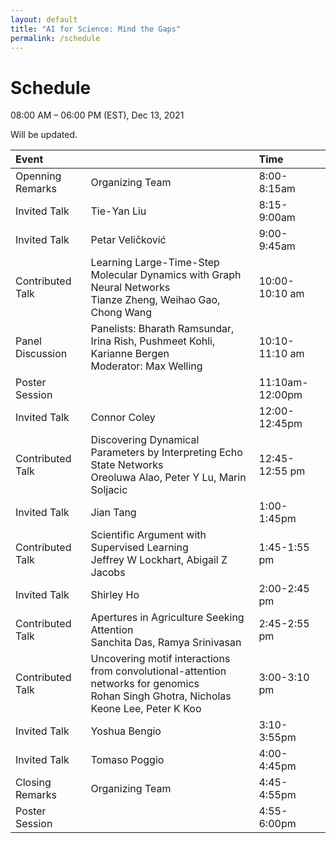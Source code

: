 ```yaml
---
layout: default
title: "AI for Science: Mind the Gaps"
permalink: /schedule
---
```


# Schedule

08:00 AM – 06:00 PM (EST), Dec 13, 2021

Will be updated.

| Event | | Time |
| :--- | --- | :--- |
| Openning Remarks | Organizing Team | 8:00-8:15am |
| Invited Talk | Tie-Yan Liu | 8:15-9:00am |
| Invited Talk | Petar Veličković  | 9:00-9:45am |
| Contributed Talk | Learning Large-Time-Step Molecular Dynamics with Graph Neural Networks<br>Tianze Zheng, Weihao Gao, Chong Wang| 10:00-10:10 am |
| Panel Discussion | Panelists: Bharath Ramsundar, Irina Rish, Pushmeet Kohli, Karianne Bergen<br>Moderator: Max Welling | 10:10-11:10 am|
| Poster Session | | 11:10am-12:00pm |
| Invited Talk | Connor Coley | 12:00-12:45pm |
| Contributed Talk | Discovering Dynamical Parameters by Interpreting Echo State Networks<br>Oreoluwa Alao, Peter Y Lu, Marin Soljacic | 12:45-12:55 pm |
| Invited Talk | Jian Tang | 1:00-1:45pm |
| Contributed Talk | Scientific Argument with Supervised Learning<br>Jeffrey W Lockhart, Abigail Z Jacobs| 1:45-1:55 pm |
| Invited Talk | Shirley Ho | 2:00-2:45 pm |
| Contributed Talk | Apertures in Agriculture Seeking Attention<br>Sanchita Das, Ramya Srinivasan | 2:45-2:55 pm|
| Contributed Talk | Uncovering motif interactions from convolutional-attention networks for genomics<br>Rohan Singh Ghotra, Nicholas Keone Lee, Peter K Koo | 3:00-3:10 pm |
| Invited Talk | Yoshua Bengio | 3:10-3:55pm |
| Invited Talk | Tomaso Poggio | 4:00-4:45pm |
| Closing Remarks | Organizing Team | 4:45-4:55pm |
| Poster Session | | 4:55-6:00pm |
